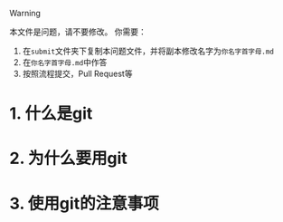 > [!WARNING]
> 本文件是问题，请不要修改。
> 你需要：
> 1. 在`submit`文件夹下复制本问题文件，并将副本修改名字为`你名字首字母.md`
> 2. 在`你名字首字母.md`中作答
> 3. 按照流程提交，Pull Request等

# 1. 什么是git

# 2. 为什么要用git

# 3. 使用git的注意事项
